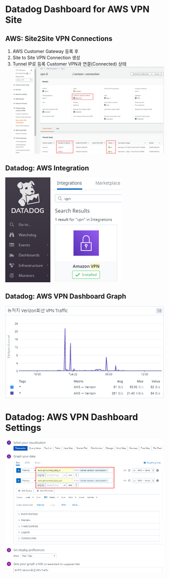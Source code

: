 # Datadog Dashboard for AWS VPN Site

## AWS: Site2Site VPN Connections
1. AWS Customer Gateway 등록 후
2. Site to Site VPN Connection 생성
3. Tunnel IP로 등록 Customer VPN과 연결(Connected) 상태
![AWS-S2S-VPN-Connection](img/aws-s2s-vpn-connections.png)

## Datadog: AWS Integration
![Datadog-AWS-Integration](img/datadog-aws-integrations.png)

## Datadog: AWS VPN Dashboard Graph
![Datadog-AWS-VPN-Dashboard](img/datadog-aws-vpn-dashboard.png)

# Datadog: AWS VPN Dashboard Settings
![Datadog-AWS-VPN-Dashboard-Settings](img/datadog-aws-vpn-dashboard-settings.png)
